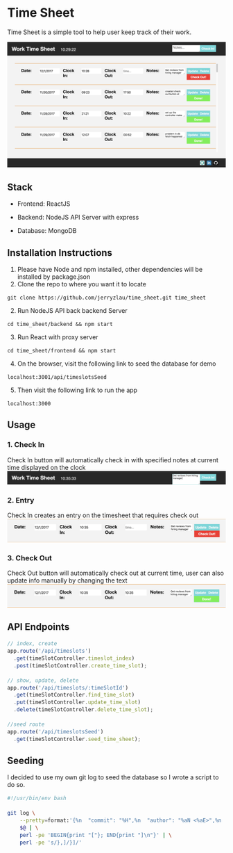 # Time Sheet

Time Sheet is a simple tool to help user keep track of their work.

![landing](https://github.com/jerryzlau/time_sheet/blob/master/docs/landing.png)

## Stack 
* Frontend: ReactJS

* Backend: NodeJS API Server with express

* Database: MongoDB

## Installation Instructions 
1. Please have Node and npm installed, other dependencies will be installed by package.json
2. Clone the repo to where you want it to locate
```
git clone https://github.com/jerryzlau/time_sheet.git time_sheet
```
2. Run NodeJS API back backend Server
``` 
cd time_sheet/backend && npm start 
```
3. Run React with proxy server
```
cd time_sheet/frontend && npm start 
```
4. On the browser, visit the following link to seed the database for demo
```
localhost:3001/api/timeslotsSeed
```
5. Then visit the following link to run the app
```
localhost:3000
```

## Usage

### 1. Check In
Check In button will automatically check in with specified notes at current time displayed on the clock
![checkin](https://github.com/jerryzlau/time_sheet/blob/master/docs/checkin.png)

### 2. Entry 
Check In creates an entry on the timesheet that requires check out
![unchecked](https://github.com/jerryzlau/time_sheet/blob/master/docs/unchecked.png)

### 3. Check Out 
Check Out button will automatically check out at current time, user can also update info manually by changing the text
![checked](https://github.com/jerryzlau/time_sheet/blob/master/docs/checked.png)

## API Endpoints 
```javascript
// index, create 
app.route('/api/timeslots')
  .get(timeSlotController.timeslot_index)
  .post(timeSlotController.create_time_slot);

// show, update, delete
app.route('/api/timeslots/:timeSlotId')
  .get(timeSlotController.find_time_slot)
  .put(timeSlotController.update_time_slot)
  .delete(timeSlotController.delete_time_slot);

//seed route 
app.route('/api/timeslotsSeed')
  .get(timeSlotController.seed_time_sheet);
```

## Seeding 
I decided to use my own git log to seed the database so I wrote a script to do so.
```sh
#!/usr/bin/env bash

git log \
    --pretty=format:'{%n  "commit": "%H",%n  "author": "%aN <%aE>",%n  "date": "%ad",%n  "message": "%f"%n},' \
    $@ | \
    perl -pe 'BEGIN{print "["}; END{print "]\n"}' | \
    perl -pe 's/},]/}]/'
```


